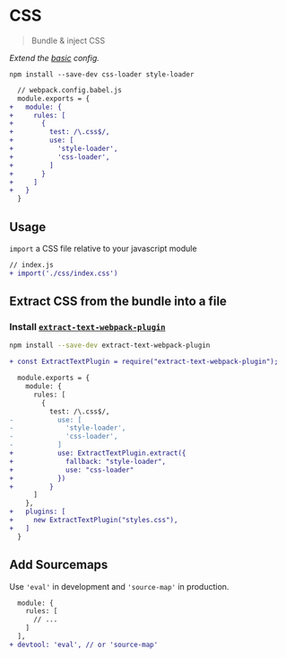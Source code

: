 # CSS
> Bundle & inject CSS

*Extend the [basic](https://github.com/mrmartineau/webpack-recipes/blob/master/basic/webpack.config.babel.js) config.*

```
npm install --save-dev css-loader style-loader
```

```diff
  // webpack.config.babel.js
  module.exports = {
+   module: {
+     rules: [
+       {
+         test: /\.css$/,
+         use: [
+           'style-loader',
+           'css-loader',
+         ]
+       }
+     ]
+   }
  }
```

## Usage
`import` a CSS file relative to your javascript module

```diff
// index.js
+ import('./css/index.css')
```

## Extract CSS from the bundle into a file

### Install [`extract-text-webpack-plugin`](https://github.com/webpack-contrib/extract-text-webpack-plugin)
```sh
npm install --save-dev extract-text-webpack-plugin
```

```diff
+ const ExtractTextPlugin = require("extract-text-webpack-plugin");

  module.exports = {
    module: {
      rules: [
        {
          test: /\.css$/,
-           use: [
-             'style-loader',
-             'css-loader',
-           ]
+           use: ExtractTextPlugin.extract({
+             fallback: "style-loader",
+             use: "css-loader"
+           })
+         }
      ]
    },
+   plugins: [
+     new ExtractTextPlugin("styles.css"),
+   ]
  }
```

## Add Sourcemaps
Use `'eval'` in development and `'source-map'` in production.

```diff
  module: {
    rules: [
      // ...
    ]
  ],
+ devtool: 'eval', // or 'source-map'
```

